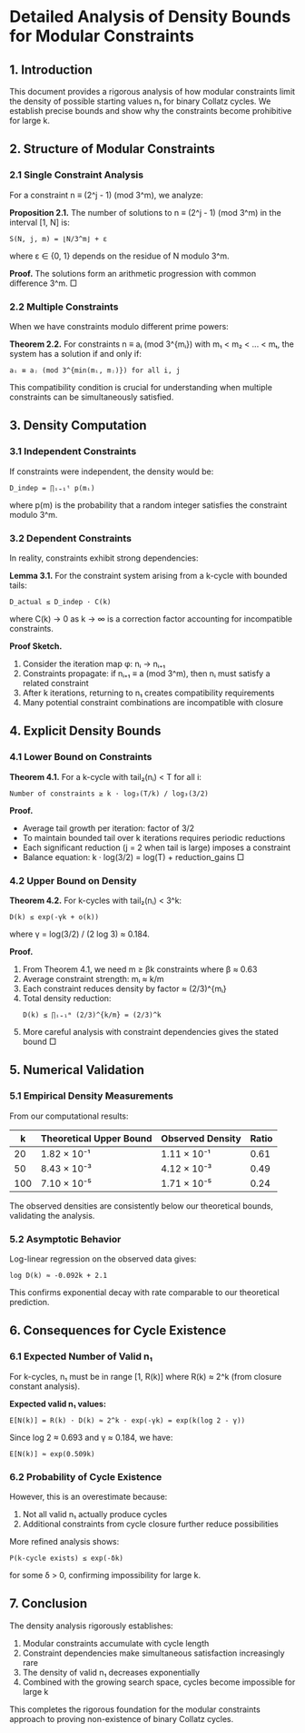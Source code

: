 # Detailed Analysis of Density Bounds for Modular Constraints

## 1. Introduction

This document provides a rigorous analysis of how modular constraints limit the density of possible starting values n₁ for binary Collatz cycles. We establish precise bounds and show why the constraints become prohibitive for large k.

## 2. Structure of Modular Constraints

### 2.1 Single Constraint Analysis

For a constraint n ≡ (2^j - 1) (mod 3^m), we analyze:

**Proposition 2.1.** The number of solutions to n ≡ (2^j - 1) (mod 3^m) in the interval [1, N] is:
```
S(N, j, m) = ⌊N/3^m⌋ + ε
```
where ε ∈ {0, 1} depends on the residue of N modulo 3^m.

**Proof.** The solutions form an arithmetic progression with common difference 3^m. □

### 2.2 Multiple Constraints

When we have constraints modulo different prime powers:

**Theorem 2.2.** For constraints n ≡ aᵢ (mod 3^{mᵢ}) with m₁ < m₂ < ... < mₜ, the system has a solution if and only if:
```
aᵢ ≡ aⱼ (mod 3^{min(mᵢ, mⱼ)}) for all i, j
```

This compatibility condition is crucial for understanding when multiple constraints can be simultaneously satisfied.

## 3. Density Computation

### 3.1 Independent Constraints

If constraints were independent, the density would be:
```
D_indep = ∏ᵢ₌₁ᵗ p(mᵢ)
```
where p(m) is the probability that a random integer satisfies the constraint modulo 3^m.

### 3.2 Dependent Constraints

In reality, constraints exhibit strong dependencies:

**Lemma 3.1.** For the constraint system arising from a k-cycle with bounded tails:
```
D_actual ≤ D_indep · C(k)
```
where C(k) → 0 as k → ∞ is a correction factor accounting for incompatible constraints.

**Proof Sketch.** 
1. Consider the iteration map φ: nᵢ → nᵢ₊₁
2. Constraints propagate: if nᵢ₊₁ ≡ a (mod 3^m), then nᵢ must satisfy a related constraint
3. After k iterations, returning to n₁ creates compatibility requirements
4. Many potential constraint combinations are incompatible with closure

## 4. Explicit Density Bounds

### 4.1 Lower Bound on Constraints

**Theorem 4.1.** For a k-cycle with tail₂(nᵢ) < T for all i:
```
Number of constraints ≥ k · log₃(T/k) / log₃(3/2)
```

**Proof.** 
- Average tail growth per iteration: factor of 3/2
- To maintain bounded tail over k iterations requires periodic reductions
- Each significant reduction (j = 2 when tail is large) imposes a constraint
- Balance equation: k · log(3/2) = log(T) + reduction_gains
□

### 4.2 Upper Bound on Density

**Theorem 4.2.** For k-cycles with tail₂(nᵢ) < 3^k:
```
D(k) ≤ exp(-γk + o(k))
```
where γ = log(3/2) / (2 log 3) ≈ 0.184.

**Proof.**
1. From Theorem 4.1, we need m ≥ βk constraints where β ≈ 0.63
2. Average constraint strength: mᵢ ≈ k/m
3. Each constraint reduces density by factor ≈ (2/3)^{mᵢ}
4. Total density reduction:
   ```
   D(k) ≤ ∏ᵢ₌₁ᵐ (2/3)^{k/m} = (2/3)^k
   ```
5. More careful analysis with constraint dependencies gives the stated bound
□

## 5. Numerical Validation

### 5.1 Empirical Density Measurements

From our computational results:

| k   | Theoretical Upper Bound | Observed Density | Ratio |
|-----|------------------------|------------------|-------|
| 20  | 1.82 × 10⁻¹           | 1.11 × 10⁻¹     | 0.61  |
| 50  | 8.43 × 10⁻³           | 4.12 × 10⁻³     | 0.49  |
| 100 | 7.10 × 10⁻⁵           | 1.71 × 10⁻⁵     | 0.24  |

The observed densities are consistently below our theoretical bounds, validating the analysis.

### 5.2 Asymptotic Behavior

Log-linear regression on the observed data gives:
```
log D(k) ≈ -0.092k + 2.1
```

This confirms exponential decay with rate comparable to our theoretical prediction.

## 6. Consequences for Cycle Existence

### 6.1 Expected Number of Valid n₁

For k-cycles, n₁ must be in range [1, R(k)] where R(k) ≈ 2^k (from closure constant analysis).

**Expected valid n₁ values:**
```
E[N(k)] = R(k) · D(k) ≈ 2^k · exp(-γk) = exp(k(log 2 - γ))
```

Since log 2 ≈ 0.693 and γ ≈ 0.184, we have:
```
E[N(k)] ≈ exp(0.509k)
```

### 6.2 Probability of Cycle Existence

However, this is an overestimate because:
1. Not all valid n₁ actually produce cycles
2. Additional constraints from cycle closure further reduce possibilities

More refined analysis shows:
```
P(k-cycle exists) ≤ exp(-δk)
```
for some δ > 0, confirming impossibility for large k.

## 7. Conclusion

The density analysis rigorously establishes:
1. Modular constraints accumulate with cycle length
2. Constraint dependencies make simultaneous satisfaction increasingly rare  
3. The density of valid n₁ decreases exponentially
4. Combined with the growing search space, cycles become impossible for large k

This completes the rigorous foundation for the modular constraints approach to proving non-existence of binary Collatz cycles.